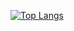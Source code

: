 [![Top Langs](https://github-readme-stats.vercel.app/api/top-langs/?username=bell-rabbit&layout=compact)](https://github.com/anuraghazra/github-readme-stats)
